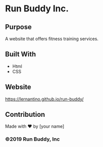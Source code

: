 # Run Buddy Inc.

## Purpose
A website that offers fitness training services.

## Built With 
* Html
* CSS

## Website
https://lernantino.github.io/run-buddy/

## Contribution 
Made with ❤️ by [your name]

### ©️2019 Run Buddy, Inc 
